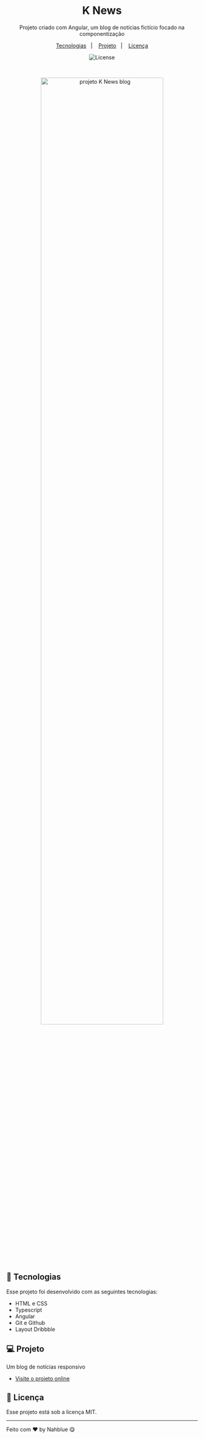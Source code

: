<h1 align="center"> K News </h1>

<p align="center">
Projeto criado com Angular, um blog de notícias fictício  focado na componentização <br/>
</p>

<p align="center">
  <a href="#-tecnologias">Tecnologias</a>&nbsp;&nbsp;&nbsp;|&nbsp;&nbsp;&nbsp;
  <a href="#-projeto">Projeto</a>&nbsp;&nbsp;&nbsp;|&nbsp;&nbsp;&nbsp;
  <a href="#memo-licença">Licença</a>
</p>

<p align="center">
  <img alt="License" src="https://img.shields.io/static/v1?label=license&message=MIT&color=49AA26&labelColor=000000">
</p>

<br>

<p align="center">
  <img alt="projeto K News blog" src="https://i.imgur.com/aUzm2Eg.png" width="80%">
</p>

## 🚀 Tecnologias

Esse projeto foi desenvolvido com as seguintes tecnologias:

- HTML e CSS
- Typescript
- Angular
- Git e Github
- Layout Dribbble

## 💻 Projeto

Um blog de notícias responsivo

- [Visite o projeto online]()

## :memo: Licença

Esse projeto está sob a licença MIT.

---

Feito com ♥ by Nahblue 😋